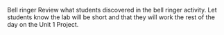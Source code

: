 Bell ringer
Review what students discovered in the bell ringer activity.
Let students know the lab will be short and that they will work the rest of the day on the Unit 1 Project.

